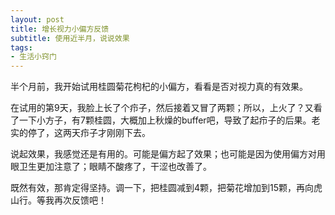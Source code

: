 ```yaml
---
layout: post
title: 增长视力小偏方反馈 
subtitle: 使用近半月，说说效果
tags:
- 生活小窍门
---
```


半个月前，我开始试用桂圆菊花枸杞的小偏方，看看是否对视力真的有效果。

在试用的第9天，我脸上长了个疖子，然后接着又冒了两颗；所以，上火了？又看了一下小方子，有7颗桂圆，大概加上秋燥的buffer吧，导致了起疖子的后果。老实的停了，这两天疖子才刚刚下去。

说起效果，我感觉还是有用的。可能是偏方起了效果；也可能是因为使用偏方对用眼卫生更加注意了；眼睛不酸疼了，干涩也改善了。

既然有效，那肯定得坚持。调一下，把桂圆减到4颗，把菊花增加到15颗，再向虎山行。等我再次反馈吧！



